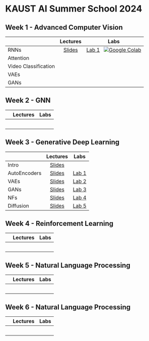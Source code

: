 # KAUST AI Summer School 2024

## Week 1 - Advanced Computer Vision

|                      | **Lectures**    | **Labs**        |
|:---------------------|:---------------:|:---------------:|
| RNNs                 | [Slides]()      | [Lab 1](https://github.com/VictorCeballos/KAUST-AI-SS/blob/main/Week%201%20-%20Advanced%20Computer%20Vision/Lab1.ipynb) &nbsp; [![Google Colab](https://colab.research.google.com/assets/colab-badge.svg)](https://colab.research.google.com/github/VictorCeballos/KAUST-AI-SS/blob/main/Week%201%20-%20Advanced%20Computer%20Vision/Lab1.ipynb) |   
| Attention            |                 |                 |
| Video Classification |                 |                 |
| VAEs                 |                 |                 |
| GANs                 |                 |                 |

## Week 2 - GNN

|                      | **Lectures**    | **Labs**        |
|:---------------------|:---------------:|:---------------:|
|                      |                 |                 |
|                      |                 |                 |
|                      |                 |                 |
|                      |                 |                 |
|                      |                 |                 |

## Week 3 - Generative Deep Learning

|                      | **Lectures**    | **Labs**        |
|:---------------------|:---------------:|:---------------:|
| Intro                | [Slides](https://github.com/DIG-Kaust/GenModelling/blob/main/slides/1_Intro.pdf)     |                                                                             |
| AutoEncoders         | [Slides](https://github.com/DIG-Kaust/GenModelling/blob/main/slides/2_VAE.pdf)       | [Lab 1](https://github.com/DIG-Kaust/GenModelling/blob/main/labs/ae)        |
| VAEs                 | [Slides](https://github.com/DIG-Kaust/GenModelling/blob/main/slides/2_VAE.pdf)       | [Lab 2](https://github.com/DIG-Kaust/GenModelling/blob/main/labs/vae)       |
| GANs                 | [Slides](https://github.com/DIG-Kaust/GenModelling/blob/main/slides/3_GANs.pdf)      | [Lab 3](https://github.com/DIG-Kaust/GenModelling/blob/main/labs/gans)      |
| NFs                  | [Slides](https://github.com/DIG-Kaust/GenModelling/blob/main/slides/4_NF.pdf)        | [Lab 4](https://github.com/DIG-Kaust/GenModelling/blob/main/labs/nf)        | 
| Diffusion            | [Slides](https://github.com/DIG-Kaust/GenModelling/blob/main/slides/5_Diffusion.pdf) | [Lab 5](https://github.com/DIG-Kaust/GenModelling/blob/main/labs/diffusion) |

## Week 4 - Reinforcement Learning

|                      | **Lectures**    | **Labs**        |
|:---------------------|:---------------:|:---------------:|
|                      |                 |                 |
|                      |                 |                 |
|                      |                 |                 |
|                      |                 |                 |
|                      |                 |                 |

## Week 5 - Natural Language Processing

|                      | **Lectures**    | **Labs**        |
|:---------------------|:---------------:|:---------------:|
|                      |                 |                 |
|                      |                 |                 |
|                      |                 |                 |
|                      |                 |                 |
|                      |                 |                 |

## Week 6 - Natural Language Processing

|                      | **Lectures**    | **Labs**        |
|:---------------------|:---------------:|:---------------:|
|                      |                 |                 |
|                      |                 |                 |
|                      |                 |                 |
|                      |                 |                 |
|                      |                 |                 |


